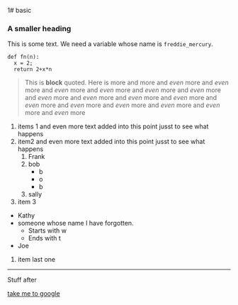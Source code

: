 1# basic
### A smaller heading

This is some text.  We need a variable whose name is `freddie_mercury`.
```
def fn(n):
  x = 2;
  return 2+x*n
```

> This is **block** quoted.
> Here is more
> and more
> and _even_ more
> and _even_ more and _even_ more and _even_ more and _even_ more and _even_ more and _even_ more and _even_ more and _even_ more
> and _even_ more and _even_ more and _even_ more and _even_ more and _even_ more and _even_ more and _even_ more

1. items 1 and even more text added into this point jusst to see what happens
1. item2 and even more text added into this point jusst to see what happens
   1. Frank
   2. bob
      * b
      * o
      * b
   4. sally
5. item 3
  * Kathy
  * someone whose name I have forgotten.
    * Starts with w
    * Ends with t
  * Joe
1. item last one

***

Stuff after

[take me to google](https://www.google.com)

